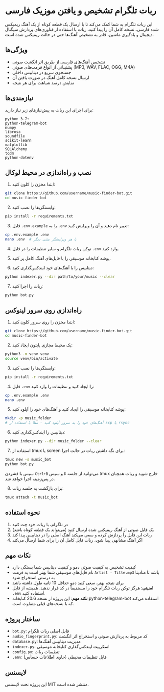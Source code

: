 # ربات تلگرام تشخیص و یافتن موزیک فارسی

این ربات تلگرام به شما کمک می‌کند تا با ارسال یک قطعه کوتاه از یک آهنگ ریمیکس شده فارسی، نسخه کامل آن را پیدا کنید. ربات با استفاده از فناوری‌های پردازش سیگنال دیجیتال و یادگیری ماشین، قادر به تشخیص آهنگ‌ها حتی در حالت ریمیکس شده است.

## ویژگی‌ها

- تشخیص آهنگ‌های فارسی از طریق اثر انگشت صوتی
- پشتیبانی از انواع فرمت‌های صوتی (MP3, WAV, FLAC, OGG, M4A)
- جستجوی سریع در دیتابیس داخلی
- ارسال نسخه کامل آهنگ در صورت یافتن آن
- نمایش درصد شباهت برای هر نتیجه

## نیازمندی‌ها

برای اجرای این ربات به پیش‌نیازهای زیر نیاز دارید:

```
python 3.7+
python-telegram-bot
numpy
librosa
soundfile
scikit-learn
matplotlib
SQLAlchemy
tqdm
python-dotenv
```

## نصب و راه‌اندازی در محیط لوکال

1. ابتدا مخزن را کلون کنید:
```bash
git clone https://github.com/username/music-finder-bot.git
cd music-finder-bot
```

2. وابستگی‌ها را نصب کنید:
```bash
pip install -r requirements.txt
```

3. فایل `.env.example` را به `.env` تغییر نام دهید و آن را ویرایش کنید:
```bash
cp .env.example .env
nano .env  # یا هر ویرایشگر متنی دیگر
```

4. توکن ربات تلگرام و سایر تنظیمات را در فایل `.env` وارد کنید.

5. پوشه کتابخانه موسیقی را با فایل‌های آهنگ کامل پر کنید.

6. دیتابیس را با آهنگ‌های خود ایندکس‌گذاری کنید:
```bash
python indexer.py --dir path/to/your/music --clear
```

7. ربات را اجرا کنید:
```bash
python bot.py
```

## راه‌اندازی روی سرور لینوکس

1. ابتدا مخزن را روی سرور کلون کنید:
```bash
git clone https://github.com/username/music-finder-bot.git
cd music-finder-bot
```

2. یک محیط مجازی پایتون ایجاد کنید:
```bash
python3 -m venv venv
source venv/bin/activate
```

3. وابستگی‌ها را نصب کنید:
```bash
pip install -r requirements.txt
```

4. فایل `.env` را ایجاد کنید و تنظیمات را وارد کنید:
```bash
cp .env.example .env
nano .env
```

5. پوشه کتابخانه موسیقی را ایجاد کنید و آهنگ‌های خود را آپلود کنید:
```bash
mkdir -p music_folder
# آهنگ‌های خود را به سرور آپلود کنید - مثلا با استفاده از scp یا rsync
```

6. دیتابیس را ایندکس‌گذاری کنید:
```bash
python indexer.py --dir music_folder --clear
```

7. استفاده از tmux یا screen برای نگه داشتن ربات در حالت اجرا:
```bash
tmux new -s music_bot
python bot.py
```
سپس با فشردن `Ctrl+B` و سپس `D` می‌توانید از جلسه tmux خارج شوید و ربات همچنان در پس‌زمینه اجرا خواهد شد.

8. برای بازگشت به جلسه ربات:
```bash
tmux attach -t music_bot
```

## نحوه استفاده

1. در تلگرام، با ربات خود چت کنید
2. یک فایل صوتی از آهنگ ریمیکس شده ارسال کنید (می‌تواند یک قطعه کوتاه باشد)
3. ربات این فایل را پردازش کرده و سعی می‌کند آهنگ اصلی را در دیتابیس پیدا کند
4. اگر آهنگ مشابهی پیدا شود، ربات فایل کامل آن را برای شما ارسال می‌کند

## نکات مهم

- کیفیت تشخیص به کیفیت صوتی دمو و کیفیت دیتابیس شما بستگی دارد
- نام فایل‌های موسیقی شما بهتر است به فرمت `Artist - Title.mp3` باشد تا متادیتا به درستی استخراج شود
- برای نتیجه بهتر، سعی کنید دمو حداقل 10 ثانیه طول داشته باشد
- **امنیتی**: هرگز توکن ربات تلگرام خود را مستقیماً در کد قرار ندهید. همیشه از فایل `.env` استفاده کنید.
- **نکته مهم**: این پروژه از نسخه 20.6 کتابخانه python-telegram-bot استفاده می‌کند که با نسخه‌های قبلی متفاوت است.

## ساختار پروژه

- `bot.py`: فایل اصلی ربات تلگرام
- `audio_fingerprint.py`: کد مربوط به پردازش صوتی و استخراج اثر انگشت
- `database.py`: مدیریت دیتابیس آهنگ‌ها
- `indexer.py`: اسکریپت ایندکس‌گذاری کتابخانه موسیقی
- `config.py`: تنظیمات ربات
- `.env`: فایل تنظیمات محیطی (حاوی اطلاعات حساس)

## لایسنس

این پروژه تحت لایسنس MIT منتشر شده است. 